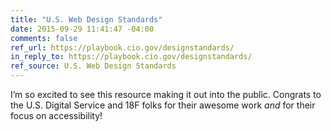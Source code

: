 ```yaml
---
title: "U.S. Web Design Standards"
date: 2015-09-29 11:41:47 -04:00
comments: false
ref_url: https://playbook.cio.gov/designstandards/
in_reply_to: https://playbook.cio.gov/designstandards/
ref_source: U.S. Web Design Standards
---
```


I’m so excited to see this resource making it out into the public. Congrats to the U.S. Digital Service and 18F folks for their awesome work *and* for their focus on accessibility!